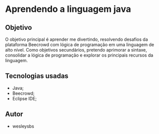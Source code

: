 # Aprendendo a linguagem java

## Objetivo

O objetivo principal é aprender me divertindo, resolvendo desafios da plataforma Beecrowd com lógica de programação em uma linguagem de alto nível.
Como objetivos secundários, pretendo aprimorar a sintaxe, consolidar a lógica de programação e explorar os principais recursos da linguagem.

## Tecnologias usadas

*  Java; 
*  Beecrowd;
*  Eclipse IDE; 

## Autor

* wesleysbs
